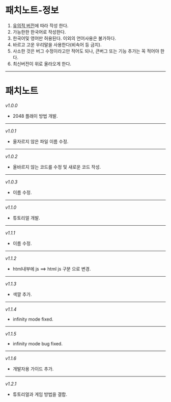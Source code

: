 패치노트-정보
============
1. [유의적 버전](https://semver.org/lang/ko/)에 따라 작성 한다.
2. 가능한한 한국어로 작성한다.
3. 한국어및 영어만 허용된다. 이외의 언어사용은 불가하다.
4. 바르고 고운 우리말을 사용한다(비속어 등 금지).
5. 사소한 것은 버그 수정이라고만 적어도 되나, 큰버그 또는 기능 추가는 꼭 적어야 한다.
6. 최신버전이 위로 올라오게 한다.
- - -
패치노트
=======
*v1.0.0*
* 2048 플래이 방법 개발.
- - -
*v1.0.1*
* 올자르지 않은 파일 이름 수정.
- - -
*v1.0.2*
* 올바르지 않는 코드를 수정 및 새로운 코드 작성.
- - -
*v1.0.3*
* 이름 수정.
- - -
*v1.1.0*
* 튜토리얼 개발.
- - -
*v1.1.1*
* 이름 수정.
- - -
*v1.1.2*
* html내부에 js ==> html js 구분 으로 변경.
- - -
*v1.1.3*
* 색깔 추가.
- - -
*v1.1.4*
* infinity mode fixed.
- - -
*v1.1.5*
* infinity mode bug fixed.
- - -
*v1.1.6*
* 개발자용 가이드 추가.
- - -
*v1.2.1*
* 튜토리얼과 게임 방법을 결합.